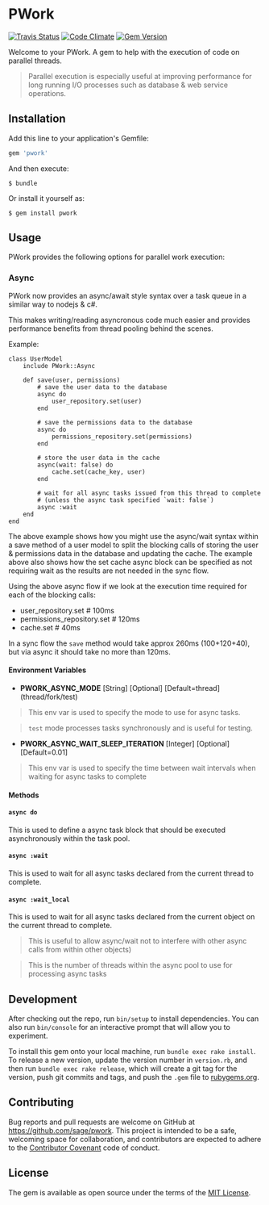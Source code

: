 # PWork


[![Travis Status](https://travis-ci.org/Sage/pwork.svg?branch=master)](https://travis-ci.org/Sage/pwork)
[![Code Climate](https://codeclimate.com/github/Sage/pwork.png)](https://codeclimate.com/github/Sage/pwork)
[![Gem Version](https://badge.fury.io/rb/pwork.png)](http://badge.fury.io/rb/pwork)

Welcome to your PWork. A gem to help with the execution of code on parallel threads.

> Parallel execution is especially useful at improving performance for long running I/O processes such as database & web service operations.

## Installation

Add this line to your application's Gemfile:

```ruby
gem 'pwork'
```

And then execute:

    $ bundle

Or install it yourself as:

    $ gem install pwork

## Usage

PWork provides the following options for parallel work execution:

### Async

PWork now provides an async/await style syntax over a task queue in a similar way to nodejs & c#.

This makes writing/reading asyncronous code much easier and provides performance benefits from thread pooling behind the scenes.

Example:

    class UserModel
        include PWork::Async
        
        def save(user, permissions)
            # save the user data to the database
            async do
                user_repository.set(user)
            end
            
            # save the permissions data to the database
            async do
                permissions_repository.set(permissions)
            end
            
            # store the user data in the cache
            async(wait: false) do
                cache.set(cache_key, user)
            end
            
            # wait for all async tasks issued from this thread to complete 
            # (unless the async task specified `wait: false`)
            async :wait
        end
    end
   

The above example shows how you might use the async/wait syntax within a save method of a user model to split the blocking calls
of storing the user & permissions data in the database and updating the cache. The example above also shows how the set cache async block can be
specified as not requiring wait as the results are not needed in the sync flow.

Using the above async flow if we look at the execution time required for each of the blocking calls:

- user_repository.set # 100ms
- permissions_repository.set # 120ms
- cache.set # 40ms

In a sync flow the `save` method would take approx 260ms (100+120+40), but via async it should take no more than 120ms.


#### Environment Variables

- **PWORK_ASYNC_MODE** [String] [Optional] [Default=thread] (thread/fork/test) 
> This env var is used to specify the mode to use for async tasks.

> `test` mode processes tasks synchronously and is useful for testing.

- **PWORK_ASYNC_WAIT_SLEEP_ITERATION** [Integer] [Optional] [Default=0.01] 
> This env var is used to specify the time between wait intervals when waiting for async tasks to complete

#### Methods

#### `async do`

This is used to define a async task block that should be executed asynchronously within the task pool.

#### `async :wait`

This is used to wait for all async tasks declared from the current thread to complete.

#### `async :wait_local`

This is used to wait for all async tasks declared from the current object on the current thread to complete.

> This is useful to allow async/wait not to interfere with other async calls from within other objects)


> This is the number of threads within the async pool to use for processing async tasks           

## Development

After checking out the repo, run `bin/setup` to install dependencies. You can also run `bin/console` for an interactive prompt that will allow you to experiment.

To install this gem onto your local machine, run `bundle exec rake install`. To release a new version, update the version number in `version.rb`, and then run `bundle exec rake release`, which will create a git tag for the version, push git commits and tags, and push the `.gem` file to [rubygems.org](https://rubygems.org).

## Contributing

Bug reports and pull requests are welcome on GitHub at https://github.com/sage/pwork. This project is intended to be a safe, welcoming space for collaboration, and contributors are expected to adhere to the [Contributor Covenant](http://contributor-covenant.org) code of conduct.


## License

The gem is available as open source under the terms of the [MIT License](http://opensource.org/licenses/MIT).

